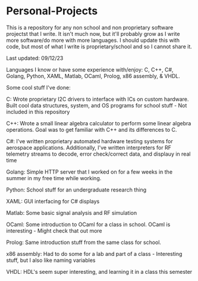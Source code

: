 # Personal-Projects

This is a repository for any non school and non proprietary software projectst that I write.
It isn't much now, but it'll probably grow as I write more software/do more with more languages. I should update this with code, but most of what I write is proprietary/school and so I cannot share it.

Last updated: 09/12/23

Languages I know or have some experience with/enjoy: C, C++, C#, Golang, Python, XAML, Matlab, OCaml, Prolog, x86 assembly, & VHDL.

Some cool stuff I've done:

C: Wrote proprietary I2C drivers to interface with ICs on custom hardware. Built cool data structures, system, and OS programs for school stuff - Not included in this repository

C++: Wrote a small linear algebra calculator to perform some linear algebra operations. Goal was to get familiar with C++ and its differences to C. 

C#: I've written proprietary automated hardware testing systems for aerospace applications. Additionally, I've written interpreters for RF telemetry streams to decode, error check/correct data, and displauy in real time

Golang: Simple HTTP server that I worked on for a few weeks in the summer in my free time while working. 

Python: School stuff for an undergraduate research thing

XAML: GUI interfacing for C# displays

Matlab: Some basic signal analysis and RF simulation

OCaml: Some introduction to OCaml for a class in school. OCaml is interesting - Might check that out more

Prolog: Same introduction stuff from the same class for school.

x86 assembly: Had to do some for a lab and part of a class - Interesting stuff, but I also like naming variables

VHDL: HDL's seem super interesting, and learning it in a class this semester
